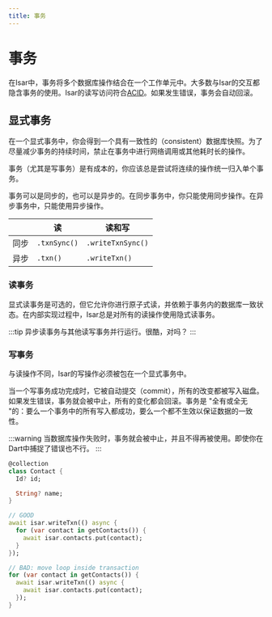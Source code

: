 ```yaml
---
title: 事务
---
```


# 事务

在Isar中，事务将多个数据库操作结合在一个工作单元中。大多数与Isar的交互都隐含事务的使用。Isar的读写访问符合[ACID](http://en.wikipedia.org/wiki/ACID)。如果发生错误，事务会自动回滚。

## 显式事务

在一个显式事务中，你会得到一个具有一致性的（consistent）数据库快照。为了尽量减少事务的持续时间，禁止在事务中进行网络调用或其他耗时长的操作。

事务（尤其是写事务）是有成本的，你应该总是尝试将连续的操作统一归入单个事务。

事务可以是同步的，也可以是异步的。在同步事务中，你只能使用同步操作。在异步事务中，只能使用异步操作。

|     | 读            | 读和写               |
|-----|--------------|-------------------|
| 同步  | `.txnSync()` | `.writeTxnSync()` |
| 异步  | `.txn()`     | `.writeTxn()`     |


### 读事务

显式读事务是可选的，但它允许你进行原子式读，并依赖于事务内的数据库一致状态。在内部实现过程中，Isar总是对所有的读操作使用隐式读事务。

:::tip
异步读事务与其他读写事务并行运行。很酷，对吗？
:::

### 写事务

与读操作不同，Isar的写操作必须被包在一个显式事务中。

当一个写事务成功完成时，它被自动提交（commit），所有的改变都被写入磁盘。如果发生错误，事务就会被中止，所有的变化都会回滚。事务是 "全有或全无 "的：要么一个事务中的所有写入都成功，要么一个都不生效以保证数据的一致性。

:::warning
当数据库操作失败时，事务就会被中止，并且不得再被使用。即使你在Dart中捕捉了错误也不行。
:::

```dart
@collection
class Contact {
  Id? id;

  String? name;
}

// GOOD
await isar.writeTxn(() async {
  for (var contact in getContacts()) {
    await isar.contacts.put(contact);
  }
});

// BAD: move loop inside transaction
for (var contact in getContacts()) {
  await isar.writeTxn(() async {
    await isar.contacts.put(contact);
  });
}
```

